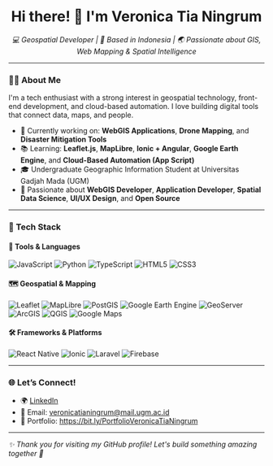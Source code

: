 <h1 align="center">Hi there! 👋 I'm Veronica Tia Ningrum</h1>

<p align="center">
  <em>💻 Geospatial Developer | 📍 Based in Indonesia | 🌏 Passionate about GIS, Web Mapping & Spatial Intelligence</em>
</p>

---

### 👩‍💻 About Me
I'm a tech enthusiast with a strong interest in geospatial technology, front-end development, and cloud-based automation. I love building digital tools that connect data, maps, and people.

- 🔭 Currently working on: **WebGIS Applications**, **Drone Mapping**, and **Disaster Mitigation Tools**
- 📚 Learning: **Leaflet.js**, **MapLibre**, **Ionic + Angular**, **Google Earth Engine**, and **Cloud-Based Automation (App Script)**
- 🎓 Undergraduate Geographic Information Student at Universitas Gadjah Mada (UGM)
- 🌱 Passionate about **WebGIS Developer**, **Application Developer**, **Spatial Data Science**, **UI/UX Design**, and **Open Source**

---

### 🔧 Tech Stack

#### 🚀 Tools & Languages
![JavaScript](https://img.shields.io/badge/-JavaScript-black?style=flat-square&logo=javascript)
![Python](https://img.shields.io/badge/-Python-black?style=flat-square&logo=python)
![TypeScript](https://img.shields.io/badge/-TypeScript-black?style=flat-square&logo=typescript)
![HTML5](https://img.shields.io/badge/-HTML5-E34F26?style=flat-square&logo=html5&logoColor=white)
![CSS3](https://img.shields.io/badge/-CSS3-1572B6?style=flat-square&logo=css3)

#### 🗺️ Geospatial & Mapping
![Leaflet](https://img.shields.io/badge/-Leaflet-green?style=flat-square&logo=leaflet)
![MapLibre](https://img.shields.io/badge/-MapLibre-blue?style=flat-square&logo=mapbox)
![PostGIS](https://img.shields.io/badge/-PostGIS-darkblue?style=flat-square&logo=postgresql)
![Google Earth Engine](https://img.shields.io/badge/-GEE-grey?style=flat-square)
![GeoServer](https://img.shields.io/badge/-GeoServer-008000?style=flat-square&logo=geoserver&logoColor=white)
![ArcGIS](https://img.shields.io/badge/-ArcGIS-4479A1?style=flat-square&logo=esri&logoColor=white)
![QGIS](https://img.shields.io/badge/-QGIS-589632?style=flat-square&logo=qgis&logoColor=white)
![Google Maps](https://img.shields.io/badge/-Google_Maps-4285F4?style=flat-square&logo=googlemaps&logoColor=white)

#### 🛠 Frameworks & Platforms
![React Native](https://img.shields.io/badge/-React_Native-20232A?style=flat-square&logo=react)
![Ionic](https://img.shields.io/badge/-Ionic-3880FF?style=flat-square&logo=ionic)
![Laravel](https://img.shields.io/badge/-Laravel-F55247?style=flat-square&logo=laravel)
![Firebase](https://img.shields.io/badge/-Firebase-FFA611?style=flat-square&logo=firebase)

---

### 🌐 Let’s Connect!
- 🌍 [LinkedIn](https://linkedin.com/in/veronicatia)
- 💌 Email: veronicatianingrum@mail.ugm.ac.id  
- 🧩 Portfolio: https://bit.ly/PortfolioVeronicaTiaNingrum

---

_✨ Thank you for visiting my GitHub profile! Let's build something amazing together 🌱_
